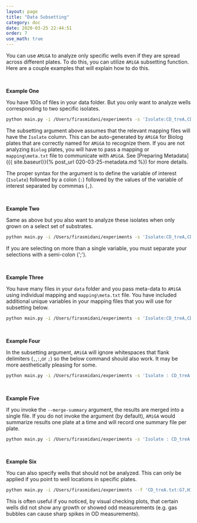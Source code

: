 ```yaml
---
layout: page
title: "Data Subsetting"
category: doc
date: 2020-03-25 22:44:51
order: 7
use_math: true
---
```


You can use `AMiGA` to analyze only specific wells even if they are spread across different plates. To do this, you can utilize `AMiGA` subsetting function. Here are a couple examples that will explain how to do this.

<br />

**Example One**

You have 100s of files in your data folder. But you only want to analyze wells corresponding to two specific isolates.

```bash
python main.py -i /Users/firasmidani/experiments -s 'Isolate:CD_treA,CD_treX'
```

The subsetting argument above assumes that the relevant mapping files will have the `Isolate` column. This can be auto-generated by `AMiGA` for Biolog plates that are correctly named for `AMiGA` to recognize them. If you are not analyzing `Biolog` plates, you will have to pass a mapping or `mapping\meta.txt` file to communicate with `AMiGA`. See [Preparing Metadata]({{ site.baseurl}}{% post_url 020-03-25-metadata.md %}) for more details.

The proper syntax for the argument is to define the variable of interest (`Isolate`) followed by a colon (`:`) followed by the values of the variable of interest separated by commmas (`,`).

<br />

**Example Two**

Same as above but you also  want to analyze these isolates when only grown on a select set of substrates.

```bash
python main.py -i /Users/firasmidani/experiments -s 'Isolate:CD_treA,CD_treX;Substrate:alpha-D-glucose,D-fructose,D-trehalose'
```

If you are selecting on more than a single variable, you must separate your selections with a semi-colon (';').

<br />

**Example Three**

You have many files in your `data` folder and you pass meta-data to `AMiGA` using individual mapping and `mapping\meta.txt` file. You have included additional unique variables in your mapping files that you will use for subsetting below.

```bash
python main.py -i /Users/firasmidani/experiments -s 'Isolate:CD_treA,CD_treX;Substrate:alpha-D-glucose,D-fructose,D-trehalose;Antibiotics:None,clindamycin'
```

<br />

**Example Four**

In the subsetting argument, `AMiGA` will ignore whitespaces that flank delimiters (`,`,`:`,or `;`) so the below command should also work. It may be more aesthetically pleasing for some.

```bash
python main.py -i /Users/firasmidani/experiments -s 'Isolate : CD_treA , CD_treX ; Substrate : alpha-D-glucose , D-fructose , D-trehalose ; Antibiotics : None , clindamycin'
```

<br />

**Example Five**

If you invoke the `--merge-summary` argument, the results are merged into a single file. If you do not invoke the argument (by default), `AMiGA` would summarize results one plate at a time and will record one summary file per plate.

```bash
python main.py -i /Users/firasmidani/experiments -s 'Isolate : CD_treA , CD_treX ; Substrate : alpha-D-glucose , D-fructose , D-trehalose ; Antibiotics : None , clindamycin' --merge-summary
```

<br />

**Example Six**

You can also specify wells that should not be analyzed. This can only be applied if you point to well locations in specific plates.

```bash
python main.py -i /Users/firasmidani/experiments --f 'CD_treA.txt:G7,H12;ER1_PM2-1:C3,C4,C5'
```

This is often useful if you noticed, by visual checking plots, that certain wells did not show any growth or showed odd measurements (e.g. gas bubbles can cause sharp spikes in OD measurements).
